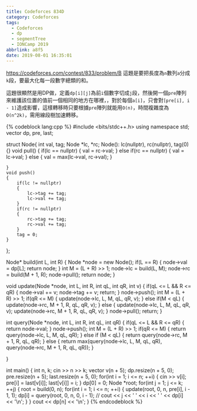 ```yaml
---
title: Codeforces 834D
category: Codeforces
tags:
  - Codeforces
  - dp
  - segmentTree
  - IONCamp 2019
abbrlink: a8f5
date: 2019-08-01 16:35:01
---
```

https://codeforces.com/contest/833/problem/B
這題是要把長度為`n`數列`a`分成`k`段，要最大化每一段數字總類的和。
<!-- more -->
這題很顯然是用DP做，定義`dp[i][j]`為前`i`個數字切成`j`段，然後開一個`pre`陣列來維護該位置的值前一個相同的地方在哪裡，，對於每個`a[i]`，只會對`[pre[i], i - 1]`造成影響，這樣轉移時只要根據`pre`陣列就能用`O(n)`，時間複雜度為`O(n^2k)`，需用線段樹加速轉移。

{% codeblock lang:cpp %}
#include <bits/stdc++.h>
using namespace std;
vector<int> dp, pre, last;

struct Node{
    int val, tag;
    Node *lc, *rc;
    Node(): lc(nullptr), rc(nullptr), tag(0){}
    void pull()
    {
        if(lc == nullptr)
        {
            val = rc->val;
        }
        else if(rc == nullptr)
        {
            val = lc->val;
        }
        else
        {
            val = max(lc->val, rc->val);
        }
        
    }
    void push()
    {
        if(lc != nullptr)
        {
            lc->tag += tag;
            lc->val += tag;
        }
        if(rc != nullptr)
        {
            rc->tag += tag;
            rc->val += tag;
        }
        tag = 0;
    }
};

Node* build(int L, int R)
{
    Node *node = new Node();
    if(L == R)
    {
        node->val = dp[L];
        return node;
    }
    int M = (L + R) >> 1;
    node->lc = build(L, M);
    node->rc = build(M + 1, R);
    node->pull();
    return node;
}

void update(Node *node, int L, int R, int qL, int qR, int v)
{
    if(qL <= L && R <= qR)
    {
        node->val += v;
        node->tag += v;
        return;
    }
    node->push();
    int M = (L + R) >> 1;
    if(qR <= M)
    {
        update(node->lc, L, M, qL, qR, v);
    }
    else if(M < qL)
    {
        update(node->rc, M + 1, R, qL, qR, v);
    }
    else
    {
        update(node->lc, L, M, qL, qR, v);
        update(node->rc, M + 1, R, qL, qR, v);
    }
    node->pull();
    return;
}

int query(Node *node, int L, int R, int qL, int qR)
{
    if(qL <= L && R <= qR)
    {
        return node->val;
    }
    node->push();
    int M = (L + R) >> 1;
    if(qR <= M)
    {
        return query(node->lc, L, M, qL, qR);
    }
    else if (M < qL)
    {
        return query(node->rc, M + 1, R, qL, qR);
    }
    else
    {
        return max(query(node->lc, L, M, qL, qR), query(node->rc, M + 1, R, qL, qR));
    }
    
}

int main()
{
    int n, k;
    cin >> n >> k;
    vector<int> v(n + 5);
    dp.resize(n + 5, 0);
    pre.resize(n + 5);
    last.resize(n + 5, 0);
    for(int i = 1; i <= n; ++i)
    {
        cin >> v[i];
        pre[i] = last[v[i]];
        last[v[i]] = i;
    }
    dp[0] = 0;
    Node *root;
    for(int j = 1; j <= k; ++j)
    {
        root = build(0, n);
        for(int i = 1; i <= n; ++i)
        {
            update(root, 0, n, pre[i], i - 1, 1);
            dp[i] = query(root, 0, n, 0, i - 1);
            // cout << j << ' ' << i << ' ' << dp[i] << '\n';
        }
    }
    cout << dp[n] << '\n';
}
{% endcodeblock %}